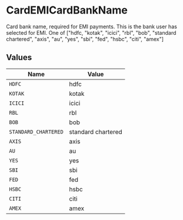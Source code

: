 # CardEMICardBankName

Card bank name, required for EMI payments. This is the bank user has selected for EMI. One of ["hdfc, "kotak", "icici", "rbl", "bob", "standard chartered", "axis", "au", "yes", "sbi", "fed", "hsbc", "citi", "amex"]


## Values

| Name                 | Value                |
| -------------------- | -------------------- |
| `HDFC`               | hdfc                 |
| `KOTAK`              | kotak                |
| `ICICI`              | icici                |
| `RBL`                | rbl                  |
| `BOB`                | bob                  |
| `STANDARD_CHARTERED` | standard chartered   |
| `AXIS`               | axis                 |
| `AU`                 | au                   |
| `YES`                | yes                  |
| `SBI`                | sbi                  |
| `FED`                | fed                  |
| `HSBC`               | hsbc                 |
| `CITI`               | citi                 |
| `AMEX`               | amex                 |